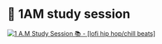 # :crescent_moon: 1AM study session

[![1 A.M Study Session :books: - [lofi hip hop/chill beats]](https://img.youtube.com/vi/lTRiuFIWV54/0.jpg)](https://youtu.be/lTRiuFIWV54)
